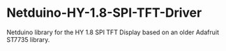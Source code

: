 Netduino-HY-1.8-SPI-TFT-Driver
==============================

Netduino library for the HY 1.8 SPI TFT Display based on an older Adafruit ST7735 library.

